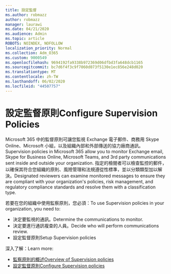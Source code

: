 ```yaml
---
title: 設定監督
ms.author: robmazz
author: robmazz
manager: laurawi
ms.date: 04/21/2020
ms.audience: Admin
ms.topic: article
ROBOTS: NOINDEX, NOFOLLOW
localization_priority: Normal
ms.collection: Adm_O365
ms.custom: 9000549
ms.openlocfilehash: 9694192fa9338b972369d06dfbd3fa648dcb1165
ms.sourcegitcommit: bc7d6f4f3c9f7060d073f5130e1ec856e248d020
ms.translationtype: MT
ms.contentlocale: zh-TW
ms.lasthandoff: 06/02/2020
ms.locfileid: "44507757"
---
```

# <a name="configure-supervision-policies"></a><span data-ttu-id="2e5c4-102">設定監督原則</span><span class="sxs-lookup"><span data-stu-id="2e5c4-102">Configure Supervision Policies</span></span>

<span data-ttu-id="2e5c4-103">Microsoft 365 中的監督原則可讓您監視 Exchange 電子郵件、商務用 Skype Online、Microsoft 小組，以及組織內部和外部傳送的協力廠商通訊。</span><span class="sxs-lookup"><span data-stu-id="2e5c4-103">Supervision policies in Microsoft 365 allow you to monitor Exchange email, Skype for Business Online, Microsoft Teams, and 3rd party communications sent inside and outside your organization.</span></span> <span data-ttu-id="2e5c4-104">指定的檢閱者可以檢查監控的郵件，以確保其符合您組織的原則、風險管理和法規遵從性標準，並以分類類型加以解決。</span><span class="sxs-lookup"><span data-stu-id="2e5c4-104">Designated reviewers can examine monitored messages to ensure they are compliant with your organization's policies, risk management, and regulatory compliance standards and resolve them with a classification type.</span></span>

<span data-ttu-id="2e5c4-105">若要在您的組織中使用監察原則，您必須：</span><span class="sxs-lookup"><span data-stu-id="2e5c4-105">To use Supervision policies in your organization, you need to:</span></span>

- <span data-ttu-id="2e5c4-106">決定要監視的通訊。</span><span class="sxs-lookup"><span data-stu-id="2e5c4-106">Determine the communications to monitor.</span></span>
- <span data-ttu-id="2e5c4-107">決定要進行通訊複查的人員。</span><span class="sxs-lookup"><span data-stu-id="2e5c4-107">Decide who will perform communications review.</span></span>
- <span data-ttu-id="2e5c4-108">設定監督原則</span><span class="sxs-lookup"><span data-stu-id="2e5c4-108">Setup Supervision policies</span></span>

<span data-ttu-id="2e5c4-109">深入了解：</span><span class="sxs-lookup"><span data-stu-id="2e5c4-109">Learn more:</span></span>

- [<span data-ttu-id="2e5c4-110">監察原則的概述</span><span class="sxs-lookup"><span data-stu-id="2e5c4-110">Overview of Supervision policies</span></span>](https://docs.microsoft.com/microsoft-365/compliance/supervision-policies)
- [<span data-ttu-id="2e5c4-111">設定監督原則</span><span class="sxs-lookup"><span data-stu-id="2e5c4-111">Configure Supervision policies</span></span>](https://docs.microsoft.com/microsoft-365/compliance/configure-supervision-policies)
